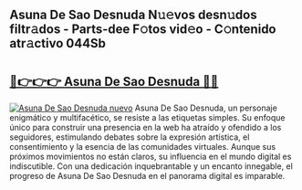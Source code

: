 ## Asuna De Sao Desnuda N𝚞𝚎vos desn𝚞dos filtr𝚊dos - Parts-dee F𝚘tos vid𝚎o - C𝚘ntenido atr𝚊ctivo 044Sb

# <h2><a href="http://mbc3kpb.tromn.icu/?c=Asuna+De+Sao+Desnuda">🔗👉👉👉 Asuna De Sao Desnuda 🔗🔗</a></h2>

[![Asuna De Sao Desnuda nuevo](https://i.imgur.com/pEAQMta.gif)](http://mbc3kpb.tromn.icu/?c=Asuna+De+Sao+Desnuda)
Asuna De Sao Desnuda, un personaje enigmático y multifacético, se resiste a las etiquetas simples. Su enfoque único para construir una presencia en la web ha atraído y ofendido a los seguidores, estimulando debates sobre la expresión artística, el consentimiento y la esencia de las comunidades virtuales. Aunque sus próximos movimientos no están claros, su influencia en el mundo digital es indiscutible. Con una dedicación inquebrantable y un encanto innegable, el progreso de Asuna De Sao Desnuda en el panorama digital es imparable.
